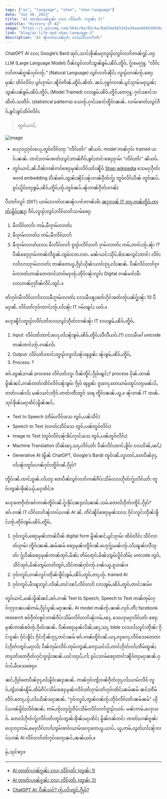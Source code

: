 ```yaml
---
tags: ["ai", "language", "shan", "shan-language"]
date: "Jun 30, 2023"
title: "AI ၸၢတ်ႈပၢၼ်ၵူၼ်း လႄႈ လိၵ်ႈတႆး (တွၼ်ႈ 3)"
subtitle: "History of AI"
image: "https://i.pinimg.com/564x/0a/03/4a/0a034a5833d2a39aee8d4b3963bd555e.jpg"
link: "blog/ai-life-and-shan-language-3"
description: "AI ၼႂ်းၵၢပ်ႈပၢၼ်ႁဝ်း လႄႈလိၵ်ႈလၢႆးတႆး"
---
```


ChatGPT AI လႄႈ Google’s Bard ထုၵ်ႇသၢင်ႈၶိုၼ်မႃးလူၺ်ႈလွၵ်းလၢႆးဢၼ်ႁွင်ႉဝႃႈ LLM (Large Language Model) ပဵၼ်လွၵ်းလၢႆးသွၼ်ၶွမ်ႇၽိဝ်ႇတိူဝ်ႇ ႁႂ်းမေႃႁူႉ "လိၵ်ႈလၢႆးဢၼ်ၵူၼ်းႁဝ်းၸႂ်ႉ" (Natural Language) လွၵ်းလၢႆးၼိုင်ႈ လူၺ်ႈၵၢၼ်ၸႂ်ႉၶေႃႈမုၼ်း ထႅဝ်လိၵ်ႈ၊ ပွၵ်ႈၵႂၢမ်း၊ ၼိူဝ်ဢိၼ်ႇထိူဝ်ႇၼႅတ်ႉ ၼပ်ႉႁူဝ်လၢၼ်ႉပွင်ႈၵႂၢမ်းမႃးပွၼ်ႈသွၼ်ပၼ်ၶွမ်ႇၽိဝ်ႇတိူဝ်ႇ (Model Trained) လႄႈၶွမ်ႇၽိဝ်ႇတိူဝ်ႇတေႁူႉ ႁၢင်ႈၽၢင်သထိတ်ႉသတိၵ်ႉ (statistical patterns) သေၸႂ်ႉႁၢင်ႈၽၢင်ၸိူဝ်းၼၼ်ႉ လၢမ်းၶၢတ်ႈလွင်ၵဵဝ်ႇၶွင်ႈၶွင်ထႅဝ်လိၵ်ႈ

> *တူဝ်ယၢင်ႇ*

![image](/assets/ai-life-and-shan-language-3/Screenshot-2566-06-30-at-17.16.39.png)

- ပေႃးဝႃႈႁဝ်းပေႃႉတူဝ်လိၵ်ႈဝႃႈ "လိၵ်ႈတႆး" ၼႆယဝ်ႉ model ဢၼ်ႁဝ်း trained ယဝ်ႉၼၼ်ႉ ၸၢင်ႈလၢမ်းၶၢတ်ႈလွင်ႈဢၼ်ၵဵဝ်ႇၶွင်ႈတင်းၶေႃႈၵႂၢမ်း "လိၵ်ႈတႆး" ၼႆယဝ်ႉ
- တူဝ်ယၢင်ႇၼႆႉပဵၼ်ၵၢၼ်ဢဝ်ၶေႃႈမုၼ်းလိၵ်ႈတႆးၼိူဝ် [Shan wikipedia](https://shn.wikipedia.org/wiki/%E1%81%BC%E1%82%83%E1%82%88%E1%82%81%E1%80%B0%E1%80%9D%E1%80%BA%E1%82%81%E1%82%85%E1%81%B5%E1%80%BA%E1%82%88) သေမႃးႁဵတ်း word embedding (ပဵၼ်ၶၵ်ႉတွၼ်ႈၼိုင်ႈၼႂ်းၵၢၼ်ႁဵတ်းႁႂ်ႈ တူဝ်လိၵ်ႈပဵၼ် တူဝ်ၼပ်ႉ ၵွပ်ႈပိူဝ်ႈဝႃႈၶွမ်ႇၽိဝ်ႇတိူဝ်ႇၸႂ်ႉတူဝ်ၼပ်ႉၼႂ်းၵၢၼ်ႁဵတ်းၵၢၼ်)

ပီႈၸၢႆးလူင် (SIIT) ယၢမ်ႈလၢတ်ႈၼႄၼႂ်းပၢင်တၢၼ်ႈၶႆႈ [ၼႃႈၵၢၼ် IT တႃႇၵၢၼ်ၸိူဝ်ႉၸၢတ်ႈမိူဝ်းၼႃႈ](https://www.facebook.com/CeylonJourney/videos/1218464482039369) ၵဵဝ်ႇလူၺ်ႈလွင်ႈလိၵ်ႈလၢႆးသၢမ်ၶေႃႈ

1. မီးလိၵ်ႈလၢႆး၊ ဢမ်ႇမီးၵႂၢမ်းလၢတ်ႈ
2. မီးၵႂၢမ်းလၢတ်ႈ၊ ဢမ်ႇမီးလိၵ်ႈလၢႆး
3. မီးၵႂၢမ်းလၢတ်ႈလႄႈ မီးလိၵ်ႈလၢႆး ၵူၺ်းလိၵ်ႈလၢႆး ၵႂၢမ်းလၢတ်ႈ ဢမ်ႇၸၢင်ႈၸႂ်ႉၼႂ်း IT
ပဵၼ်ၶေႃႈၵႂၢမ်းဢၼ်လီဝူၼ်ႉၸွမ်းတႄႉတႄႉ မၼ်းယင်းသိုပ်ႇၶႆႈၼႄလွင်ႈတၢင်း လိၵ်ႈလၢႆးလႄႈၵႂၢမ်းလၢတ်ႈ ဢၼ်တေယူႇႁိုင်ယိုၼ်းယၢဝ်းၵႂႃႇလႆႈၼၼ်ႉ ပဵၼ်လိၵ်ႈလၢႆးၵႂၢမ်းလၢတ်ႈဢၼ်တေၸၢင်ႈဢဝ်မႃးၸႂ်ႉတိုဝ်းၼႂ်းလူၵ်ႈ Digital ၵၢၼ်မၢၵ်ႈမီး လႄႈၵၢၼ်ႁႃၵိၼ်လဵင်ႉတွင်ႉ။

တႆးႁဝ်းမီးလိၵ်ႈလၢႆးလႄႈမီးၵႂၢမ်းလၢတ်ႈ လႄႈမီးၽူႈၶတ်းႁႅင်းၶတ်းၸႂ်ပၼ်ႁႂ်ႈၼႂ်း 10 ပီမႃးၼႆႉ လိၵ်ႈတႆးႁဝ်းၸၢင်ႈၸႂ်ႉလႆႈၼႂ်း IT ၵမ်ႈၽွင်ႈ ယဝ်ႉ။

ပေႃးၼိူင်းတူၺ်းလိၵ်ႈတႆးလႄႈလွင်ႈႁဵတ်းၵၢၼ်ၼႂ်း IT လႄႈၶွမ်ႇၽိဝ်ႇတိူဝ်ႇ

1. Input: လိၵ်ႈတႆးၸၢင်ႈပေႃႉလႆႈၼႂ်းၶွမ်ႇၽိဝ်ႇတိူဝ်ႇလီလီယဝ်ႉ(?) လႄႈမီးမၢႆ unicode ဢၼ်ၸၢင်ႈၸႂ်ႉၵၢၼ်လႆႈ
2. Output: လိၵ်ႈတႆးၸၢင်ႈတူၺ်းလူလႆႈၼႂ်းၾူၼ်း ၼႂ်းၶွမ်ႇၽိဝ်ႇတိူဝ်ႇ
3. Process: ?

ၶၵ်ႉတွၼ်ႈၵၢၼ် process လိၵ်ႈတႆးလူး ပဵၼ်ၸိူင်ႉႁိုဝ်ၽွင်ႈ?
process ပိုၼ်ႉထၢၼ်မိူၼ်ၼင်ႇၵၢၼ်တတ်းထႅဝ်လိၵ်ႈၼႂ်းၶွမ်း ႁိုဝ် ၾူၼ်း ၵူႈၵေႃႉတေယၢမ်ႈထူပ်းဝႃႈမၼ်းပႆႇတတ်းပၼ်လႆႈ မၼ်းယင်းတိုၵ်ႉတတ်းတီႈတူဝ် သရ ၸိူဝ်းၼၼ်ႉယူႇ။
ၼႂ်းၵၢၼ် IT ၸၼ်ႉသုင်ၶိုၼ်ႈမႃးထႅင်ႈမိူၼ်ၼင်ႇ

- Text to Speech (တႅမ်ႈလိၵ်ႈသေ ဢွၵ်ႇပၼ်သဵင်)
- Speech to Text (လၢတ်ႈသဵင်သေ ဢွၵ်ႇပၼ်တူဝ်လိၵ်ႈ)
- Image to Text (တူဝ်လိၵ်ႈၼႂ်းၶႅပ်းႁၢင်ႈသေ ဢွၵ်ႇပၼ်တူဝ်လိၵ်ႈ)
- Machine Translation (ပိၼ်ၽႃႇသႃႇလိၵ်ႈတႆး ပဵၼ်လိၵ်ႈတၢင်ႇၶိူဝ်း လႄႈပိၼ်ႇၽၢႆႇ)
- Generative AI (မိူၼ် ChatGPT, Google's Bard)
ၸူဝ်းၼႆႉလူးၸင်ႇတေပဵၼ်ၵႂႃႇလႆႈၼႂ်းၸူဝ်ႈပၢၼ်ႁဝ်းၸိူဝ်းၼႆႉႁိုဝ်?

ၸိူဝ်းၼႆႉၸၢင်ႈဝူၼ်ႉလႆႈဝႃႈ တေပဵၼ်လွၵ်းလၢႆးၵၢၼ်ၵဵပ်းသိမ်းလႄႈႁဵတ်းႁႂ်ႈလိၵ်ႈတႆး တူဝ်းတွၼ်းၶိုၼ်ႈယႂ်ႇမႃးထႅင်ႈ။

ပေႃးတေႁဵတ်းၶၵ်းၵၢၼ်ၸိူဝ်းၼႆႉႁႂ်းၶိုပ်ႈၼႃႈလႆႈၼၼ်ႉသမ်ႉတေလႆႈႁဵတ်းၸိူင်ႉႁိုဝ်?
ၶၵ်ႉၵၢၼ် IT လိၵ်ႈလၢႆးၼႂ်းၵၢပ်ႈပၢၼ် AI ၼႆႉ ဢိင်ၼိူဝ်ၶေႃႈမုၼ်းလႄႈ ႁႅင်းလူင်းတိုၼ်းၶိူင်ႈၸႂ်ႉတိုဝ်းၶွမ်ႇၽိဝ်ႇတိူဝ်ႇ

1. ႁဝ်းလူဝ်ႇၶေႃႈမုၼ်းဢၼ်ပဵၼ် digital form မိူၼ်ၼင်ႇပွင်ႈၵႂၢမ်း ထႅဝ်လိၵ်ႈ သဵင်လၢတ်ႈၵႂၢမ်း ၸိူဝ်းၼၼ်ႉၼမ်ၼမ် ၶေႃႈမုၼ်းၸိူဝ်းၼႆႉပေႃးႁႂ်ႈမၼ်းၸႂ်ႉလႆႈၽွၼ်းလီသုတ်း ႁႂ်ႈပဵၼ်ၶေႃႈမုၼ်းဢၼ်ထုၵ်ႇမႅၼ်ႈ တႅမ်ႈထုၵ်ႇမႅၼ်ႈၸွမ်းပိူင်တႅမ်ႈ unicode ဢွၵ်ႇသဵင်ထုၵ်ႇမႅၼ်ႈၸွမ်းလၢႆးဢွၵ်ႇသဵင်ဢၼ်ႁဝ်းၸႂ်ႉၵၼ်းယူႇၵူႈဝၼ်း။
2. ႁဝ်းလူဝ်ႇၵၢၼ်လူင်းတိုၼ်းၶိူင်ႈၶွမ်ႇၽိဝ်ႇတူဝ်ႇတႃႇၸႂ်ႉ trained AI
3. ႁဝ်းလူဝ်ႇမီးၽူႈလူင်ႉလႅၼ်ႇတင်းၽၢႆႇလိၵ်ႈလၢႆး လႄႈၶွမ်ႇၽိဝ်ႇတူဝ်ႇတၢင်းၼမ်။

တူဝ်ယၢင်ႇမၼ်းမိူၼ်ၼင်ႇၶၵ်ႉၵၢၼ် Text to Speech, Speech to Text ဢၼ်ၸုမ်းႁဝ်းႁႃးၼႄပၼ်ဢမ်ႇႁိုင်ပူၼ်ႉမႃးၼၼ်ႉ AI model ဢၼ်ၸႂ်ႉၼၼ်ႉလုၵ်ႉတီႈ facebook research ၶဝ်ႁဵတ်းၶူင်းၵၢၼ်ၵဵပ်းသိမ်းလိၵ်ႈလၢႆးၼႂ်းၵမ်ႇၽႃႇ သေပႃးမႃးလိၵ်ႈတႆး ၶေႃႈမုၼ်းဢၼ်ၶဝ်ၸႂ်ႉႁဵတ်းၼၼ်ႉ ပဵၼ်ၶေႃႈမုၼ်းပိၼ်ႇၽႃႇသႃႇ bible လႄႈလႆႈလူင်းတိုၼ်း ႁႅင်းၵူၼ်း ႁႅင်းၶိူင်ႈ ႁႅင်းငိုၼ်းၵႂႃႇတင်းၼမ် ၶၵ်ႉၵၢၼ်ၸိူဝ်းၼႆႉယႃႇဝႃႈၵေႃႉလဵဝ်သေတေၸၢင်ႈႁဵတ်းဢွၵ်ႇမႃးလႆႈ ပဵၼ်ၸုမ်းလဵၵ်ႉၸုမ်းဢွၼ်ႇၵေႃႈယင်းပႆႇၸၢင်ႈႁဵတ်းလႆႈတဵမ်ထူၼ်ႈ တႃႈတႆးတေႁဵတ်းႁင်းၵူၺ်းၼၼ်ႉယင်းဝႃႈပႆႇငၢႆႈ ၵွပ်ႈသၢမ်ၶေႃႈတၢင်းၼိူဝ်ဝႃႈမႃးၼၼ်ႉႁဝ်းပႆႇမီးသေၶေႃႈ။

ၼင်ႇႁိုဝ်တေပဵၼ်ၵႂႃႇလႆႈမိူဝ်းၼႃႈၼၼ်ႉ ဢၼ်ႁဝ်းၸွႆႈၵၼ်ႁဵတ်းၵႂႃႇလႆႈယၢမ်းလဵဝ် လူဝ်ႇၸွႆႈၵၼ်ၽိူမ်ႉထႅမ်ၵဵပ်းသိမ်းၶေႃႈမုၼ်းလိၵ်ႈတႆးၵႂၢမ်းတႆးႁဝ်းထႅင်ႈၼမ်ၼမ် ၼင်ႈၸဵမ်လဵၵ်ႉတေႃႇယႂ်ႇလႆႈယိၼ်းမႃးၼၼ်ႉ "ႁဝ်းလူဝ်ႇဢွၼ်ၵၼ်ၸႂ်ႉတိုဝ်လိၵ်ႈတႆးၼမ်ၼမ်" ယိုင်ႈပၢၼ်မိူဝ်ႈလဵဝ်ၼၼ်ႉ ဢမ်ႇၸႂ်ႈဝႃႈႁႂ်ႈၵဵပ်းသိမ်းလိၵ်ႈလၢႆးၵူၺ်းယဝ်ႉ မၼ်းဢမ်ႇပေႃးယဝ်ႉ တေလႆႈႁဵတ်းႁႂ်ႈလိၵ်ႈတႆးတူဝ်းတွၼ်းၶိုၼ်ႈမႃးထႅင်ႈ မိူၼ်ၵၼ်တင်း ၸၢတ်ႈပၢၼ်ၵူၼ်း ပေႃးဝႃႈဢမ်ႇမေႃလႅၵ်ႈလၢႆႈၸွမ်းၶၢဝ်းယၢမ်းၵေႃႈတေယူႇယၢပ်ႇ ယူႇဢမ်ႇလွတ်ႈလႆႈၼႂ်းၵၢပ်ႈပၢၼ် AI လိၵ်ႈလၢႆးတႆးႁဝ်းၵေႃႈၼင်ႇၼၼ်ယဝ်ႉ။

မႂ်ႇသုင်ၶႃႈ။

-----

- [AI ၸၢတ်ႈပၢၼ်ၵူၼ်း လႄႈ လိၵ်ႈတႆး (တွၼ်ႈ 1)](ai-life-and-shan-language-1)
- [AI ၸၢတ်ႈပၢၼ်ၵူၼ်း လႄႈ လိၵ်ႈတႆး (တွၼ်ႈ 2)](ai-life-and-shan-language-2)
- [ChatGPT AI: ပဵၼ်သင်? ၸႂ်ႉလႆႈၸူင်ႉႁိုဝ်?](what-is-chatgpt)
